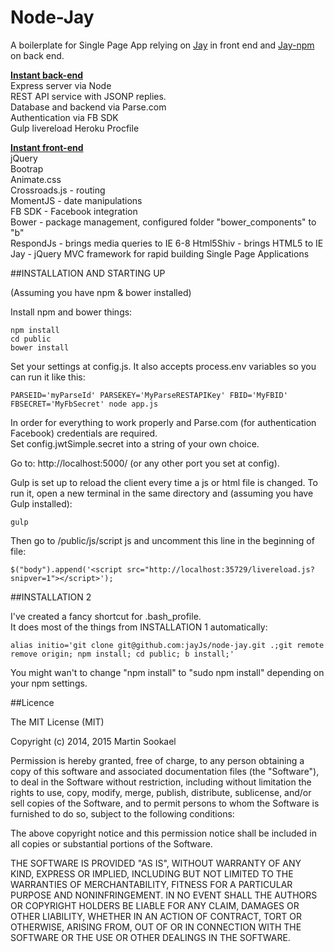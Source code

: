Node-Jay
===================

A boilerplate for Single Page App relying on [Jay](https://github.com/jayJs/jay) in front end and [Jay-npm](https://github.com/jayJs/jay-npm) on back end.  

[**Instant back-end**](https://github.com/jayJs/jay-npm)  
Express server via Node  
REST API service with JSONP replies.  
Database and backend via Parse.com  
Authentication via FB SDK  
Gulp livereload
Heroku Procfile

[**Instant front-end**](https://github.com/jayJs/jay)  
jQuery  
Bootrap  
Animate.css  
Crossroads.js - routing  
MomentJS - date manipulations  
FB SDK - Facebook integration  
Bower - package management, configured folder "bower_components" to "b"  
RespondJs - brings media queries to IE 6-8
Html5Shiv - brings HTML5 to IE  
Jay - jQuery MVC framework for rapid building Single Page Applications  

##INSTALLATION AND STARTING UP  

(Assuming you have npm & bower installed)  

Install npm and bower things:  
```
npm install  
cd public  
bower install  
```  

Set your settings at config.js. It also accepts process.env variables so you can run it like this:  
```
PARSEID='myParseId' PARSEKEY='MyParseRESTAPIKey' FBID='MyFBID' FBSECRET='MyFbSecret' node app.js
```
In order for everything to work properly and Parse.com (for authentication Facebook) credentials are required.    
Set config.jwtSimple.secret into a string of your own choice.    

Go to: http://localhost:5000/ (or any other port you set at config).  

Gulp is set up to reload the client every time a js or html file is changed.
To run it, open a new terminal in the same directory and (assuming you have Gulp installed):  
```
gulp  
```  
Then go to /public/js/script js and uncomment this line in the beginning of file:
```  
$("body").append('<script src="http://localhost:35729/livereload.js?snipver=1"></script>');
```  

##INSTALLATION 2  

I've created a fancy shortcut for .bash_profile.  
It does most of the things from INSTALLATION 1 automatically:  
```
alias initio='git clone git@github.com:jayJs/node-jay.git .;git remote remove origin; npm install; cd public; b install;'
```
You might wan't to change "npm install" to "sudo npm install" depending on your npm settings.  

##Licence  

The MIT License (MIT)  

Copyright (c) 2014, 2015 Martin Sookael  

Permission is hereby granted, free of charge, to any person obtaining a copy of this software and associated documentation files (the "Software"), to deal in the Software without restriction, including without limitation the rights to use, copy, modify, merge, publish, distribute, sublicense, and/or sell copies of the Software, and to permit persons to whom the Software is furnished to do so, subject to the following conditions:  

The above copyright notice and this permission notice shall be included in all copies or substantial portions of the Software.  

THE SOFTWARE IS PROVIDED "AS IS", WITHOUT WARRANTY OF ANY KIND, EXPRESS OR IMPLIED, INCLUDING BUT NOT LIMITED TO THE WARRANTIES OF MERCHANTABILITY, FITNESS FOR A PARTICULAR PURPOSE AND NONINFRINGEMENT. IN NO EVENT SHALL THE AUTHORS OR COPYRIGHT HOLDERS BE LIABLE FOR ANY CLAIM, DAMAGES OR OTHER LIABILITY, WHETHER IN AN ACTION OF CONTRACT, TORT OR OTHERWISE, ARISING FROM, OUT OF OR IN CONNECTION WITH THE SOFTWARE OR THE USE OR OTHER DEALINGS IN THE SOFTWARE.  

